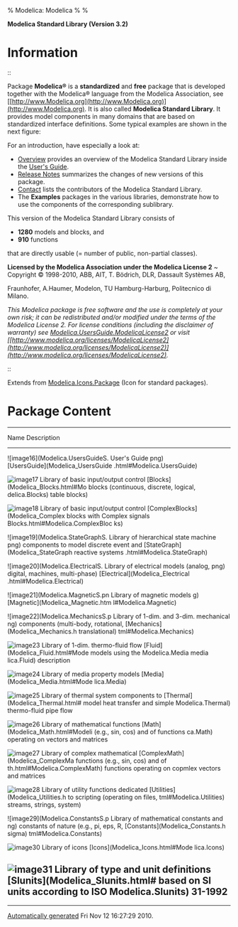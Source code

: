 % Modelica: Modelica
% 
% 

**Modelica Standard Library (Version 3.2)**

Information
===========

::

Package **Modelica®** is a **standardized** and **free** package that is
developed together with the Modelica® language from the Modelica
Association, see
[[http://www.Modelica.org](http://www.Modelica.org)](http://www.Modelica.org).
It is also called **Modelica Standard Library**. It provides model
components in many domains that are based on standardized interface
definitions. Some typical examples are shown in the next figure:

For an introduction, have especially a look at:

-   [Overview](Modelica_UsersGuide.html#Modelica.UsersGuide.Overview)
    provides an overview of the Modelica Standard Library inside the
    [User's Guide](Modelica_UsersGuide.html#Modelica.UsersGuide).
-   [Release
    Notes](Modelica_UsersGuide_ReleaseNotes.html#Modelica.UsersGuide.ReleaseNotes)
    summarizes the changes of new versions of this package.
-   [Contact](Modelica_UsersGuide.html#Modelica.UsersGuide.Contact)
    lists the contributors of the Modelica Standard Library.
-   The **Examples** packages in the various libraries, demonstrate how
    to use the components of the corresponding sublibrary.

This version of the Modelica Standard Library consists of

-   **1280** models and blocks, and
-   **910** functions

that are directly usable (= number of public, non-partial classes).

**Licensed by the Modelica Association under the Modelica License 2**
  ~ Copyright © 1998-2010, ABB, AIT, T. Bödrich, DLR, Dassault Systèmes
    AB,

Fraunhofer, A.Haumer, Modelon, TU Hamburg-Harburg, Politecnico di
Milano.

*This Modelica package is free software and the use is completely at
your own risk; it can be redistributed and/or modified under the terms
of the Modelica License 2. For license conditions (including the
disclaimer of warranty) see
[Modelica.UsersGuide.ModelicaLicense2](Modelica_UsersGuide.html#Modelica.UsersGuide.ModelicaLicense2)
or visit
[[http://www.modelica.org/licenses/ModelicaLicense2](http://www.modelica.org/licenses/ModelicaLicense2)](http://www.modelica.org/licenses/ModelicaLicense2).*

::

Extends from
[Modelica.Icons.Package](Modelica_Icons_Package.html#Modelica.Icons.Package)
(Icon for standard packages).

Package Content
===============

  ------------------------------------------------------------------------
  Name                             Description
  -------------------------------- ---------------------------------------
  ![image16](Modelica.UsersGuideS. User's Guide
  png)                             
  [UsersGuide](Modelica_UsersGuide 
  .html#Modelica.UsersGuide)       

  ![image17](Modelica.BlocksS.png) Library of basic input/output control
  [Blocks](Modelica_Blocks.html#Mo blocks (continuous, discrete, logical,
  delica.Blocks)                   table blocks)

  ![image18](Modelica.BlocksS.png) Library of basic input/output control
  [ComplexBlocks](Modelica_Complex blocks with Complex signals
  Blocks.html#Modelica.ComplexBloc 
  ks)                              

  ![image19](Modelica.StateGraphS. Library of hierarchical state machine
  png)                             components to model discrete event and
  [StateGraph](Modelica_StateGraph reactive systems
  .html#Modelica.StateGraph)       

  ![image20](Modelica.ElectricalS. Library of electrical models (analog,
  png)                             digital, machines, multi-phase)
  [Electrical](Modelica_Electrical 
  .html#Modelica.Electrical)       

  ![image21](Modelica.MagneticS.pn Library of magnetic models
  g)                               
  [Magnetic](Modelica_Magnetic.htm 
  l#Modelica.Magnetic)             

  ![image22](Modelica.MechanicsS.p Library of 1-dim. and 3-dim. mechanical
  ng)                              components (multi-body, rotational,
  [Mechanics](Modelica_Mechanics.h translational)
  tml#Modelica.Mechanics)          

  ![image23](Modelica.FluidS.png)  Library of 1-dim. thermo-fluid flow
  [Fluid](Modelica_Fluid.html#Mode models using the Modelica.Media media
  lica.Fluid)                      description

  ![image24](Modelica.FluidS.png)  Library of media property models
  [Media](Modelica_Media.html#Mode 
  lica.Media)                      

  ![image25](Modelica.FluidS.png)  Library of thermal system components to
  [Thermal](Modelica_Thermal.html# model heat transfer and simple
  Modelica.Thermal)                thermo-fluid pipe flow

  ![image26](Modelica.FluidS.png)  Library of mathematical functions
  [Math](Modelica_Math.html#Modeli (e.g., sin, cos) and of functions
  ca.Math)                         operating on vectors and matrices

  ![image27](Modelica.FluidS.png)  Library of complex mathematical
  [ComplexMath](Modelica_ComplexMa functions (e.g., sin, cos) and of
  th.html#Modelica.ComplexMath)    functions operating on copmlex vectors
                                   and matrices

  ![image28](Modelica.FluidS.png)  Library of utility functions dedicated
  [Utilities](Modelica_Utilities.h to scripting (operating on files,
  tml#Modelica.Utilities)          streams, strings, system)

  ![image29](Modelica.ConstantsS.p Library of mathematical constants and
  ng)                              constants of nature (e.g., pi, eps, R,
  [Constants](Modelica_Constants.h sigma)
  tml#Modelica.Constants)          

  ![image30](Modelica.IconsS.png)  Library of icons
  [Icons](Modelica_Icons.html#Mode 
  lica.Icons)                      

  ![image31](Modelica.IconsS.png)  Library of type and unit definitions
  [SIunits](Modelica_SIunits.html# based on SI units according to ISO
  Modelica.SIunits)                31-1992
  ------------------------------------------------------------------------

* * * * *

[Automatically generated](http://www.3ds.com/) Fri Nov 12 16:27:29 2010.
